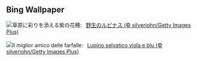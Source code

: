 ## Bing Wallpaper
![](https://www.bing.com/th?id=OHR.WildLupine_JA-JP8182170206_UHD.jpg&w=1000)草原に彩りを添える紫の花穂:&nbsp;&ensp;[野生のルピナス (© silverjohn/Getty Images Plus)](https://www.bing.com/th?id=OHR.WildLupine_JA-JP8182170206_UHD.jpg)
<br><br/>
![](https://www.bing.com/th?id=OHR.WildLupine_IT-IT7783064723_UHD.jpg&w=1000)Il miglior amico delle farfalle:&nbsp;&ensp;[Lupino selvatico viola e blu (© silverjohn/Getty Images Plus)](https://www.bing.com/th?id=OHR.WildLupine_IT-IT7783064723_UHD.jpg)
<br><br/>
